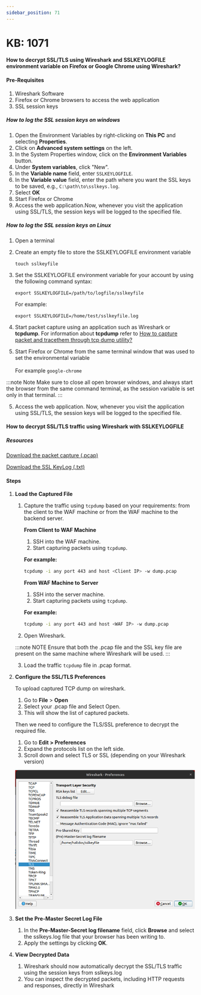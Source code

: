 ```yaml
---
sidebar_position: 71
---
```


# KB: 1071

#### **How to decrypt SSL/TLS using Wireshark and SSLKEYLOGFILE environment variable on Firefox or Google Chrome using Wireshark?**

#### Pre-Requisites

   1. Wireshark Software
   2. Firefox or Chrome browsers to access the web application
   3. SSL session keys

##### How to log the SSL session keys on windows
      
   1. Open the Environment Variables by right-clicking on **This PC** and selecting **Properties**.
   2. Click on **Advanced system settings** on the left.
   3. In the System Properties window, click on the **Environment Variables** button.
   4. Under **System variables**, click "New".
   5. In the **Variable name** field, enter `SSLKEYLOGFILE`.
   6. In the **Variable value** field, enter the path where you want the SSL keys to be saved, e.g., `C:\path\to\sslkeys.log`.
   7. Select **OK**
   8. Start Firefox or Chrome
   9. Access the web application.Now, whenever you visit the application using SSL/TLS, the session keys will be logged to the specified file.

##### How to log the SSL session keys on Linux
      
1. Open a terminal
2. Create an empty file to store the SSLKEYLOGFILE environment variable

   ```
   touch sslkeyfile
   ```

3. Set the SSLKEYLOGFILE environment variable for your account by using the following command syntax: <br/>
  
      ```
      export SSLKEYLOGFILE=/path/to/logfile/sslkeyfile
      ```
      For example:  
      
      ```
      export SSLKEYLOGFILE=/home/test/sslkeyfile.log
      ````

3. Start packet capture using an application such as Wireshark or **tcpdump**. For information about **tcpdump** refer to [How to capture packet and tracethem through tcp dump utility?](./kb-1069.md)
4. Start Firefox or Chrome from the same terminal window that was used to set the environmental variable <br/> <br/>
  For example
   `google-chrome`
  
  :::note Note
  Make sure to close all open browser windows, and always start the browser from the same command terminal, as the session variable is set only in that terminal.
  :::
    
5. Access the web application. Now, whenever you visit the application using SSL/TLS, the session keys will be logged to the specified file.

#### How to decrypt SSL/TLS traffic using Wireshark with SSLKEYLOGFILE

##### Resources
[Download the packet capture (.pcap)](/file/enterprise/kb/1071/capture.pcap) 
  
[Download the SSL KeyLog (.txt)](/file/enterprise/kb/1071/prikeyfile.txt)

#### Steps
1. **Load the Captured File**

   1. Capture the traffic using `tcpdump` based on your requirements: from the client to the WAF machine or from the WAF machine to the backend server.

      **From Client to WAF Machine**  
      1. SSH into the WAF machine.  
      1. Start capturing packets using `tcpdump`.  

        **For example:**  
        ```bash
        tcpdump -i any port 443 and host <Client IP> -w dump.pcap
        ```

      **From WAF Machine to Server**  
      1. SSH into the server machine.  
      1. Start capturing packets using `tcpdump`.  

        **For example:**  
        ```bash
        tcpdump -i any port 443 and host <WAF IP> -w dump.pcap
        ```

   2. Open Wireshark. 
   
   :::note NOTE
   Ensure that both the .pcap file and the SSL key file are present on the same machine where Wireshark will be used. 
   ::: 

   3. Load the traffic `tcpdump` file in .pcap format. 

2. **Configure the SSL/TLS Preferences**

   To upload captured TCP dump on wireshark.

   1. Go to **File** > **Open**
   2. Select your .pcap file and Select Open.
   3. This will show the list of captured packets.
   
   Then we need to configure the TLS/SSL preference to decrypt the required file.

   1. Go to **Edit > Preferences**
   2. Expand the protocols list on the left side.
   3. Scroll down and select TLS or SSL (depending on your Wireshark version)

   ![kb-1070](/img/waf/v8/kb/tls.png)

3. **Set the Pre-Master Secret Log File**
   
   1. In the **Pre-Master-Secret log filename** field, click **Browse** and select the sslkeys.log file that your browser has been writing to.
   2. Apply the settings by clicking **OK**.
   
4. **View Decrypted Data**
   
   1. Wireshark should now automatically decrypt the SSL/TLS traffic using the session keys from sslkeys.log
   2. You can inspect the decrypted packets, including HTTP requests and responses, directly in Wireshark  